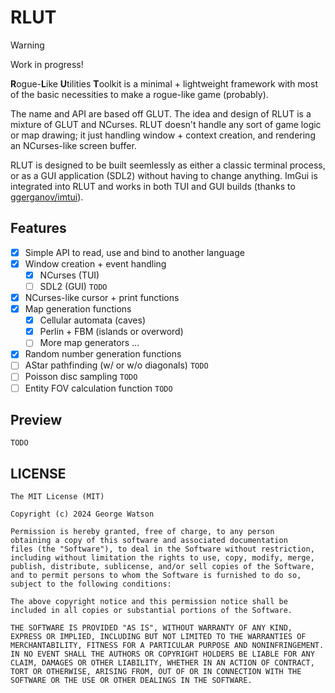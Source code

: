# RLUT

> [!WARNING]
> Work in progress!

**R**ogue-**L**ike **U**tilities **T**oolkit is a minimal + lightweight framework with most of the basic necessities to make a rogue-like game (probably).

The name and API are based off GLUT. The idea and design of RLUT is a mixture of GLUT and NCurses. RLUT doesn't handle any sort of game logic or map drawing; it just handling window + context creation, and rendering an NCurses-like screen buffer.

RLUT is designed to be built seemlessly as either a classic terminal process, or as a GUI application (SDL2) without having to change anything. ImGui is integrated into RLUT and works in both TUI and GUI builds (thanks to [ggerganov/imtui](https://github.com/ggerganov/imtui)).

## Features

- [X] Simple API to read, use and bind to another language
- [X] Window creation + event handling
    - [X] NCurses (TUI)
    - [ ] SDL2 (GUI) ```TODO```
- [X] NCurses-like cursor + print functions
- [X] Map generation functions
    - [X] Cellular automata (caves)
    - [X] Perlin + FBM (islands or overword)
    - [ ] More map generators ...
- [X] Random number generation functions
- [ ] AStar pathfinding (w/ or w/o diagonals) ```TODO```
- [ ] Poisson disc sampling ```TODO```
- [ ] Entity FOV calculation function ```TODO```

## Preview

```TODO```

## LICENSE
```
The MIT License (MIT)

Copyright (c) 2024 George Watson

Permission is hereby granted, free of charge, to any person
obtaining a copy of this software and associated documentation
files (the "Software"), to deal in the Software without restriction,
including without limitation the rights to use, copy, modify, merge,
publish, distribute, sublicense, and/or sell copies of the Software,
and to permit persons to whom the Software is furnished to do so,
subject to the following conditions:

The above copyright notice and this permission notice shall be
included in all copies or substantial portions of the Software.

THE SOFTWARE IS PROVIDED "AS IS", WITHOUT WARRANTY OF ANY KIND,
EXPRESS OR IMPLIED, INCLUDING BUT NOT LIMITED TO THE WARRANTIES OF
MERCHANTABILITY, FITNESS FOR A PARTICULAR PURPOSE AND NONINFRINGEMENT.
IN NO EVENT SHALL THE AUTHORS OR COPYRIGHT HOLDERS BE LIABLE FOR ANY
CLAIM, DAMAGES OR OTHER LIABILITY, WHETHER IN AN ACTION OF CONTRACT,
TORT OR OTHERWISE, ARISING FROM, OUT OF OR IN CONNECTION WITH THE
SOFTWARE OR THE USE OR OTHER DEALINGS IN THE SOFTWARE.

```
